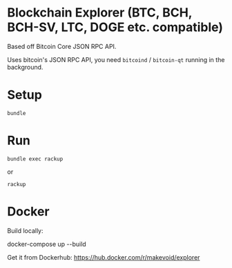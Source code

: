 # Blockchain Explorer (BTC, BCH, BCH-SV, LTC, DOGE etc. compatible)

Based off Bitcoin Core JSON RPC API.

Uses bitcoin's JSON RPC API, you need `bitcoind` / `bitcoin-qt` running in the background.


# Setup

    bundle


# Run

    bundle exec rackup

or

    rackup


# Docker

Build locally:

   docker-compose up --build
   
Get it from Dockerhub: https://hub.docker.com/r/makevoid/explorer
